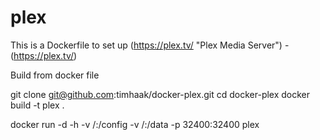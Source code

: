 plex
====

This is a Dockerfile to set up (https://plex.tv/ "Plex Media Server") - (https://plex.tv/)

Build from docker file

git clone git@github.com:timhaak/docker-plex.git
cd docker-plex
docker build -t plex .

docker run -d -h *<your host name>* -v /*<your config location>*:/config -v /*<your videos location>*:/data -p 32400:32400  plex
